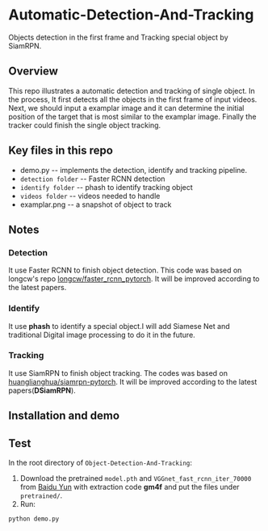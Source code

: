 # Automatic-Detection-And-Tracking
Objects detection in the first frame and Tracking special object by SiamRPN.
## Overview
This repo illustrates a automatic detection and tracking of single object. In the process, It first detects all the objects in the first frame of input videos. Next, we should input a examplar image and it can determine the initial position of the target that is most similar to the examplar image. Finally the tracker could finish the single object tracking.
## Key files in this repo
  * demo.py -- implements the detection, identify and tracking pipeline.
  * `detection folder` -- Faster RCNN detection
  * `identify folder` -- phash to identify tracking object
  * `videos folder` -- videos needed to handle
 * examplar.png -- a snapshot of object to track
## Notes
### Detection
It use Faster RCNN to finish object detection. This code was based on longcw's repo [longcw/faster_rcnn_pytorch](https://github.com/longcw/faster_rcnn_pytorch). It will be improved according to the latest papers.
### Identify
It use **phash** to identify a special object.I will add Siamese Net and traditional Digital image processing to do it in the future.
### Tracking
It use SiamRPN to finish object tracking. The codes was based on [huanglianghua/siamrpn-pytorch](https://github.com/huanglianghua/siamrpn-pytorch). It will be improved according to the latest papers(**DSiamRPN**).
## Installation and demo

## Test
In the root directory of `Object-Detection-And-Tracking`:
  1. Download the pretrained `model.pth` and `VGGnet_fast_rcnn_iter_70000`  from [Baidu Yun](https://pan.baidu.com/s/1hoTAVaREj4oZrc8HdtNlDA) with extraction code **gm4f** and put the files under `pretrained/`. 
  2. Run:
  ```
  python demo.py
  ```
  
